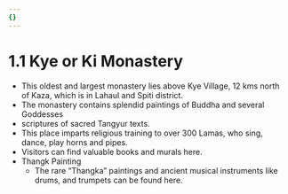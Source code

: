 ```yaml
---
{}
---
```

   
# 1.1 Kye or Ki Monastery   
* This oldest and largest monastery lies above Kye Village, 12 kms north of Kaza, which is in Lahaul and Spiti district.   
* The monastery contains splendid paintings of Buddha and several Goddesses   
* scriptures of sacred Tangyur texts.   
* This place imparts religious training to over 300 Lamas, who sing, dance, play horns and pipes.   
* Visitors can find valuable books and murals here.   
* Thangk Painting   
    * The rare “Thangka” paintings and ancient musical instruments like drums, and trumpets can be found here.